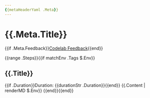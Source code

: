 ```yaml
---
{{metaHeaderYaml .Meta}}
---
```


# {{.Meta.Title}}

{{if .Meta.Feedback}}[Codelab Feedback]({{.Meta.Feedback}}){{end}}

{{range .Steps}}{{if matchEnv .Tags $.Env}}
## {{.Title}}
{{if .Duration}}Duration: {{durationStr .Duration}}{{end}}
{{.Content | renderMD $.Env}}
{{end}}{{end}}
